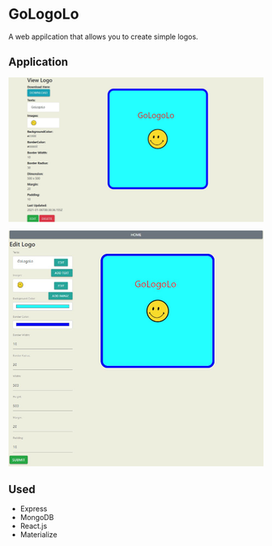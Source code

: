 # GoLogoLo

A web appilcation that allows you to create simple logos.

## Application

![View_page](Images/view_screen.jpg)

![Edit_page](Images/edit.jpg)

## Used

* Express
* MongoDB
* React.js
* Materialize

